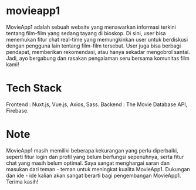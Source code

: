 # movieapp1

MovieApp1 adalah sebuah website yang menawarkan informasi terkini tentang film-film yang sedang tayang di bioskop. Di sini, user bisa menemukan fitur chat real-time yang memungkinkan user untuk berdiskusi dengan pengguna lain tentang film-film tersebut. User juga bisa berbagi pendapat, memberikan rekomendasi, atau hanya sekadar mengobrol santai. Jadi, ayo bergabung dan rasakan pengalaman seru bersama komunitas film kami!


# Tech Stack

Frontend    : Nuxt.js, Vue.js, Axios, Sass.
Backend     : The Movie Database API, Firebase.

# Note

MovieApp1 masih memiliki beberapa kekurangan yang perlu diperbaiki, seperti fitur login dan profil yang belum berfungsi sepenuhnya, serta fitur chat yang masih belum optimal. Saya sangat menghargai saran dan masukan dari teman - teman untuk meningkat kualita MovieApp1. Dukungan dan ide - ide kalian akan sangat berarti bagi pengembangan MovieApp1. Terima kasih!
